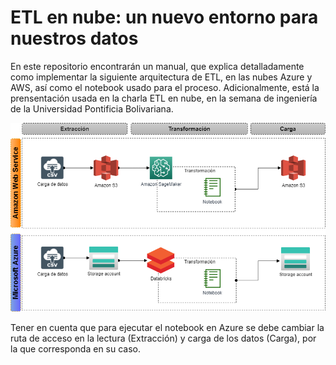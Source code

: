 # ETL en nube: un nuevo entorno para nuestros datos

En este repositorio encontrarán un manual, que explica detalladamente como implementar la siguiente arquitectura de ETL, en las nubes Azure y AWS,
así como el notebook usado para el proceso. Adicionalmente, está la prensentación usada en la charla ETL en nube, en la semana de ingeniería de la
Universidad Pontificia Bolivariana.

![Header](https://github.com/lauralpezb/ETL_en_nube/blob/main/diagrama_nube_etl_wids.drawio.png "Header")


Tener en cuenta que para ejecutar el notebook en  Azure se debe cambiar la ruta de acceso en la lectura (Extracción) y carga de los datos (Carga), por
la que corresponda en su caso. 
